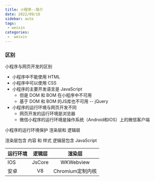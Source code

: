 ```yaml
---
title: 小程序--简介
date: 2022/09/16
sidebar: auto
tags:
 - weixin
categories:
 -  weixin
---
```


### 区别

小程序与网页开发的区别

+ 小程序中不能使用 HTML
+ 小程序中可以使用 CSS
+ 小程序的主要开发语言是 JavaScript
  - 但是 DOM 和 BOM 在小程序中不可用
  - 基于 DOM 和 BOM 的JS库也不可用 -- jQuery
+ 小程序的运行环境与网页开发不同
  - 网页开发的运行环境是浏览器
  - 微信小程序的运行环境是操作系统（Android和IOS）上的微信客户端

小程序的运行环境保护 渲染层和 逻辑层

渲染层包含 内容 和 样式
逻辑层包含 JavaScript

运行环境|逻辑层|渲染层
|-|:-------:|:------:|
IOS|JsCore|WKWebview
安卓|V8|Chromium定制内核
